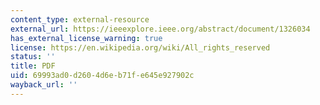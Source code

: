 ```yaml
---
content_type: external-resource
external_url: https://ieeexplore.ieee.org/abstract/document/1326034
has_external_license_warning: true
license: https://en.wikipedia.org/wiki/All_rights_reserved
status: ''
title: PDF
uid: 69993ad0-d260-4d6e-b71f-e645e927902c
wayback_url: ''
---
```

